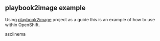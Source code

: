 ## playbook2image example

Using [playbook2image](https://github.com/aweiteka/playbook2image) project as a guide this is an example of how to use within OpenShift.


asciinema
<script type="text/javascript" src="https://asciinema.org/a/101033.js" id="asciicast-101033" async></script>



